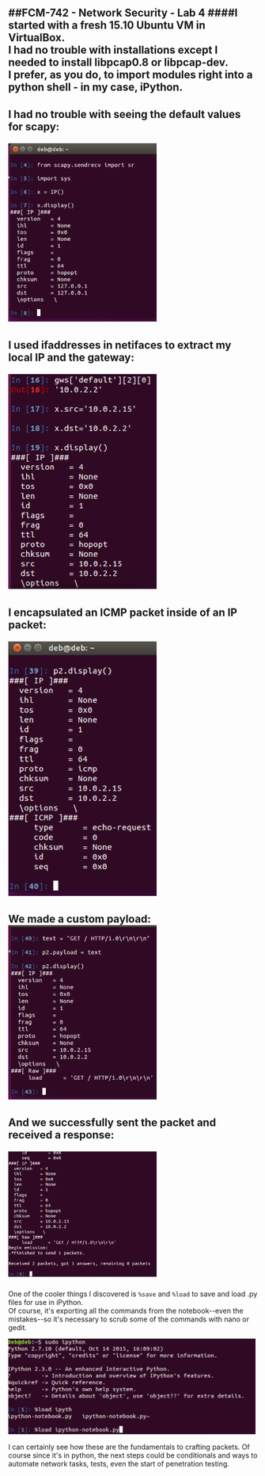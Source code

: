 

##FCM-742 - Network Security - Lab 4
####I started with a fresh 15.10 Ubuntu VM in VirtualBox.<br> I had no trouble with installations except I needed to install libpcap0.8 or libpcap-dev.<br> I prefer, as you do, to import modules right into a python shell - in my case, iPython.<br>
---
I had no trouble with seeing the default values for scapy:<p>
<img src="images/Lab4-1.png" width="300"><p>
---
I used ifaddresses in netifaces to extract my local IP and the gateway:<p>
<img src="images/Lab4-2.png" width="300"><p>
---
I encapsulated an ICMP packet inside of an IP packet:<p>
<img src="images/Lab4-3.png" width="300"><p>
---
We made a custom payload:<br>
<img src="images/Lab4-4.png" width="300"><p>
---
And we successfully sent the packet and received a response:<p>
<img src="images/Lab4-5.png" width="300"><p>
---
One of the cooler things I discovered is <code>%save</code> and <code>%load</code> to save and load .py files for use in iPython.<br>
Of course, it's exporting all the commands from the notebook--even the mistakes--so it's necessary to scrub some of the commands with nano or gedit.<p> 
<img src="images/Lab4-6.png" width="500"><p>
I can certainly see how these are the fundamentals to crafting packets.  Of course since it's in python, the next steps could be conditionals and ways to automate network tasks, tests, even the start of penetration testing.
